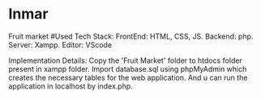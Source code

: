 # Inmar
Fruit market
#Used Tech Stack:
FrontEnd: HTML, CSS, JS.
Backend: php.
Server: Xampp.
Editor: VScode

Implementation Details:
Copy the 'Fruit Market' folder to htdocs folder present in xampp folder.
Import database.sql using phpMyAdmin which creates the necessary tables for the web application.
And u can run the application in localhost by index.php. 
